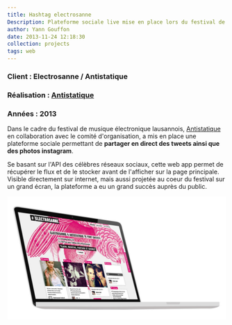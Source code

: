 ```yaml
---
title: Hashtag electrosanne
Description: Plateforme sociale live mise en place lors du festival de musique électronique lausannois.
author: Yann Gouffon
date: 2013-11-24 12:18:30
collection: projects
tags: web
---
```


### Client : Electrosanne / Antistatique
### Réalisation : [Antistatique](http://www.antistatique.net/)
### Années : 2013

Dans le cadre du festival de musique électronique lausannois, [Antistatique](http://antistatique.net/fr/portfolio/electrosanne) en collaboration avec le comité d'organisation, a mis en place une plateforme sociale permettant de **partager en direct des tweets ainsi que des photos instagram**.

Se basant sur l'API des célèbres réseaux sociaux, cette web app permet de récupérer le flux et de le stocker avant de l'afficher sur la page principale. Visible directement sur internet, mais aussi projetée au coeur du festival sur un grand écran, la plateforme a eu un grand succès auprès du public.

![Electrosanne](/img/images/electro_macbook.jpg)
